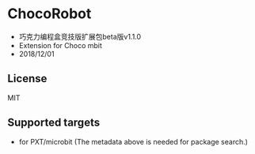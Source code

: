 # ChocoRobot
 - 巧克力编程盒竞技版扩展包beta版v1.1.0
 - Extension for Choco mbit
 - 2018/12/01   
 ## License
 MIT
 ## Supported targets
 * for PXT/microbit
(The metadata above is needed for package search.)